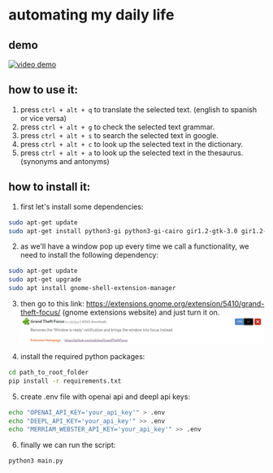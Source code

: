 # automating my daily life

## demo
[![video demo](https://img.youtube.com/vi/55-AAFENbVA/0.jpg)](https://www.youtube.com/watch?v=55-AAFENbVA)


## how to use it:
1. press `ctrl + alt + q` to translate the selected text. (english to spanish or vice versa)
2. press `ctrl + alt + g` to check the selected text grammar.
3. press `ctrl + alt + s` to search the selected text in google.
4. press `ctrl + alt + c` to look up the selected text in the dictionary.
5. press `ctrl + alt + a` to look up the selected text in the thesaurus. (synonyms and antonyms)

## how to install it:
1. first let's install some dependencies:
```bash
sudo apt-get update
sudo apt-get install python3-gi python3-gi-cairo gir1.2-gtk-3.0 gir1.2-keybinder-3.0 libcairo2-dev libxt-dev libgirepository1.0-dev
```
2. as we'll have a window pop up every time we call a functionality, we need to install the following dependency:
```bash
sudo apt-get update
sudo apt-get upgrade
sudo apt install gnome-shell-extension-manager
```
3. then go to this link: https://extensions.gnome.org/extension/5410/grand-theft-focus/ (gnome extensions website) and just turn it on.
![gnome extension image](images/image.png)

4. install the required python packages:
```bash
cd path_to_root_folder
pip install -r requirements.txt
```

5. create .env file with openai api and deepl api keys:
```bash
echo "OPENAI_API_KEY='your_api_key'" > .env
echo "DEEPL_API_KEY='your_api_key'" >> .env
echo "MERRIAM_WEBSTER_API_KEY='your_api_key'" >> .env
```

6. finally we can run the script:
```bash
python3 main.py
```
